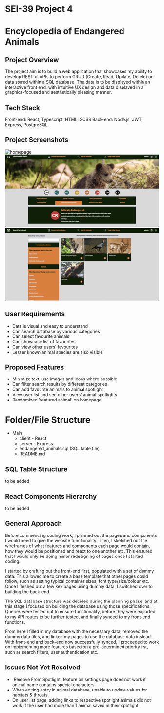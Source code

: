 # SEI-39 Project 4

# Encyclopedia of Endangered Animals

## Project Overview

The project aim is to build a web application that showcases my ability to develop RESTful APIs to perform CRUD (Create, Read, Update, Delete) on data stored within a SQL database. The data is to be displayed within an interactive front end, with intuitive UX design and data displayed in a graphics-focused and aesthetically pleasing manner.

## Tech Stack

Front-end: React, Typescript, HTML, SCSS
Back-end: Node.js, JWT, Express, PostgreSQL

## Project Screenshots

![homepage](/client/src/images/for_readme/endangered_animals_01.png)
![conservation-status](/client/src/images/for_readme/endangered_animals_04.png)
![search-filters](/client/src/images/for_readme/endangered_animals_03.png)

## User Requirements

- Data is visual and easy to understand
- Can search database by various categories
- Can select favourite animals
- Can showcase list of favourites
- Can view other users' favourites
- Lesser known animal species are also visible

## Proposed Features

- Minimize text, use images and icons where possible
- Can filter search results by different categories
- Can add favourite animals to animal spotlight
- View user list and see other users' animal spotlights
- Randomized 'featured animal' on homepage

# Folder/File Structure

- Main
  - client - React
  - server - Express
  - endangered_animals.sql (SQL table file)
  - README.md

## SQL Table Structure

to be added

## React Components Hierarchy

to be added

## General Approach

Before commencing coding work, I planned out the pages and components I would need to give the website functionality. Then, I sketched out the wireframes of what features and components each page would contain, how they would be positioned and react to one another etc. This ensured that I would only be doing minor redesigning of pages once I started coding.

I started by crafting out the front-end first, populated with a set of dummy data. This allowed me to create a base template that other pages could follow, such as setting typical container sizes, font type/size/colour etc. Once I fleshed out a few key pages using dummy data, I switched over to building the back-end.

The SQL database structure was decided during the planning phase, and at this stage I focused on building the database using those specifications. Queries were tested out to ensure functionality, before they were exported to my API routes to be further tested, and finally synced to my front-end functions.

From here I filled in my database with the necessary data, removed the dummy data files, and linked my pages to use the database data instead. With front-end and back-end now successfully synced, I proceeded to work on implementing more features based on a pre-determined priority list, such as search filters, user authentication etc.

## Issues Not Yet Resolved

- 'Remove From Spotlight' feature on settings page does not work if animal name contains special characters
- When editing entry in animal database, unable to update values for habitats & threats
- On user list page, adding links to respective spotlight animals did not work if the user had more than 1 animal saved in their spotlight
